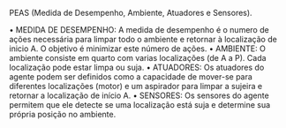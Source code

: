 PEAS (Medida de Desempenho, Ambiente, Atuadores e Sensores).

•	MEDIDA DE DESEMPENHO: A medida de desempenho é o numero de ações necessária para limpar todo o ambiente e retornar à localização de inicio A. O objetivo é minimizar este número de ações.
•	AMBIENTE: O ambiente consiste em quarto com varias localizações (de A a P). Cada localização pode estar limpa ou suja.
•	ATUADORES: Os atuadores do agente podem ser definidos como a capacidade de mover-se para diferentes localizações (motor) e um aspirador para limpar a sujeira e retornar a localização de início A.
•	SENSORES: Os sensores do agente permitem que ele detecte se uma localização está suja e determine sua própria posição no ambiente.
